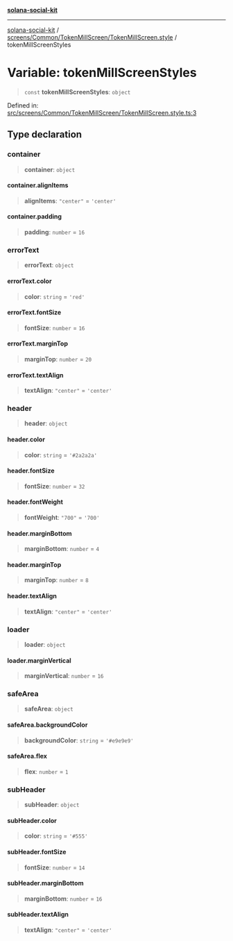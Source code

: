 [**solana-social-kit**](../../../../../README.md)

***

[solana-social-kit](../../../../../README.md) / [screens/Common/TokenMillScreen/TokenMillScreen.style](../README.md) / tokenMillScreenStyles

# Variable: tokenMillScreenStyles

> `const` **tokenMillScreenStyles**: `object`

Defined in: [src/screens/Common/TokenMillScreen/TokenMillScreen.style.ts:3](https://github.com/SendArcade/solana-social-starter/blob/03568260ca96ed63f77049843c721de1cb011893/src/screens/Common/TokenMillScreen/TokenMillScreen.style.ts#L3)

## Type declaration

### container

> **container**: `object`

#### container.alignItems

> **alignItems**: `"center"` = `'center'`

#### container.padding

> **padding**: `number` = `16`

### errorText

> **errorText**: `object`

#### errorText.color

> **color**: `string` = `'red'`

#### errorText.fontSize

> **fontSize**: `number` = `16`

#### errorText.marginTop

> **marginTop**: `number` = `20`

#### errorText.textAlign

> **textAlign**: `"center"` = `'center'`

### header

> **header**: `object`

#### header.color

> **color**: `string` = `'#2a2a2a'`

#### header.fontSize

> **fontSize**: `number` = `32`

#### header.fontWeight

> **fontWeight**: `"700"` = `'700'`

#### header.marginBottom

> **marginBottom**: `number` = `4`

#### header.marginTop

> **marginTop**: `number` = `8`

#### header.textAlign

> **textAlign**: `"center"` = `'center'`

### loader

> **loader**: `object`

#### loader.marginVertical

> **marginVertical**: `number` = `16`

### safeArea

> **safeArea**: `object`

#### safeArea.backgroundColor

> **backgroundColor**: `string` = `'#e9e9e9'`

#### safeArea.flex

> **flex**: `number` = `1`

### subHeader

> **subHeader**: `object`

#### subHeader.color

> **color**: `string` = `'#555'`

#### subHeader.fontSize

> **fontSize**: `number` = `14`

#### subHeader.marginBottom

> **marginBottom**: `number` = `16`

#### subHeader.textAlign

> **textAlign**: `"center"` = `'center'`
